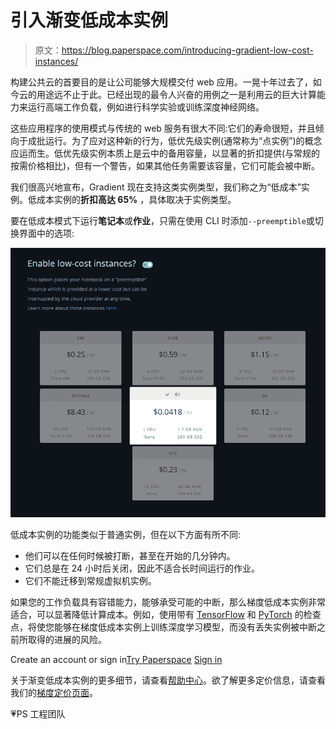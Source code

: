 # 引入渐变低成本实例

> 原文：<https://blog.paperspace.com/introducing-gradient-low-cost-instances/>

构建公共云的首要目的是让公司能够大规模交付 web 应用。一晃十年过去了，如今云的用途远不止于此。已经出现的最令人兴奋的用例之一是利用云的巨大计算能力来运行高端工作负载，例如进行科学实验或训练深度神经网络。

这些应用程序的使用模式与传统的 web 服务有很大不同:它们的寿命很短，并且倾向于成批运行。为了应对这种新的行为，低优先级实例(通常称为“点实例”)的概念应运而生。低优先级实例本质上是云中的备用容量，以显著的折扣提供(与常规的按需价格相比)，但有一个警告，如果其他任务需要该容量，它们可能会被中断。

我们很高兴地宣布，Gradient 现在支持这类实例类型，我们称之为“低成本”实例。低成本实例的**折扣高达 65%** ，具体取决于实例类型。

要在低成本模式下运行**笔记本**或**作业**，只需在使用 CLI 时添加`--preemptible`或切换界面中的选项:

![](img/03dc85f59e0359736e748ba29ceb9ac1.png)

低成本实例的功能类似于普通实例，但在以下方面有所不同:

*   他们可以在任何时候被打断，甚至在开始的几分钟内。
*   它们总是在 24 小时后关闭，因此不适合长时间运行的作业。
*   它们不能迁移到常规虚拟机实例。

如果您的工作负载具有容错能力，能够承受可能的中断，那么梯度低成本实例非常适合，可以显著降低计算成本。例如，使用带有 [TensorFlow](https://www.tensorflow.org/guide/checkpoints) 和 [PyTorch](https://pytorch.org/tutorials/beginner/saving_loading_models.html) 的检查点，将使您能够在梯度低成本实例上训练深度学习模型，而没有丢失实例被中断之前所取得的进展的风险。

Create an account or sign in[Try Paperspace](https://www.paperspace.com/account/signup) [Sign in](https://www.paperspace.com/account/login)

关于渐变低成本实例的更多细节，请查看[帮助中心](https://support.paperspace.com/hc/en-us/articles/360015388374)。欲了解更多定价信息，请查看我们的[梯度定价页面](https://support.paperspace.com/hc/en-us/articles/360007742114-Gradient-Instance-Types)。

💗PS 工程团队